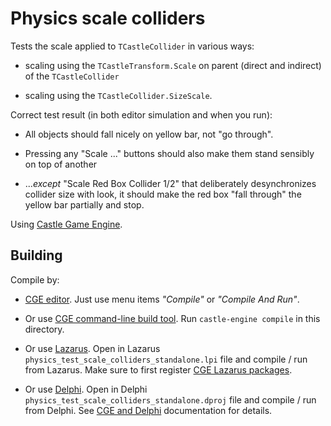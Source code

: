 # Physics scale colliders

Tests the scale applied to `TCastleCollider` in various ways:

- scaling using the `TCastleTransform.Scale` on parent (direct and indirect) of the `TCastleCollider`

- scaling using the `TCastleCollider.SizeScale`.

Correct test result (in both editor simulation and when you run):

- All objects should fall nicely on yellow bar, not "go through".

- Pressing any "Scale ..." buttons should also make them stand sensibly on top of another

- ...*except* "Scale Red Box Collider 1/2" that deliberately desynchronizes collider size with look, it should make the red box "fall through" the yellow bar partially and stop.

Using [Castle Game Engine](https://castle-engine.io/).

## Building

Compile by:

- [CGE editor](https://castle-engine.io/editor). Just use menu items _"Compile"_ or _"Compile And Run"_.

- Or use [CGE command-line build tool](https://castle-engine.io/build_tool). Run `castle-engine compile` in this directory.

- Or use [Lazarus](https://www.lazarus-ide.org/). Open in Lazarus `physics_test_scale_colliders_standalone.lpi` file and compile / run from Lazarus. Make sure to first register [CGE Lazarus packages](https://castle-engine.io/lazarus).

- Or use [Delphi](https://www.embarcadero.com/products/Delphi). Open in Delphi `physics_test_scale_colliders_standalone.dproj` file and compile / run from Delphi. See [CGE and Delphi](https://castle-engine.io/delphi) documentation for details.
